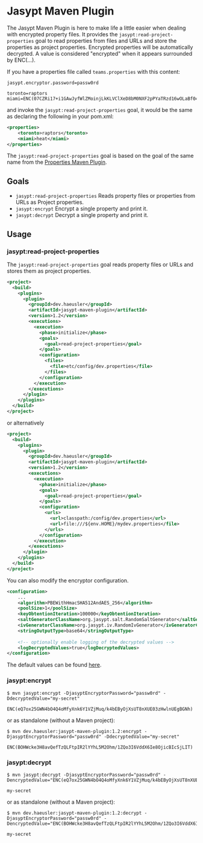 # Jasypt Maven Plugin
The Jasypt Maven Plugin is here to make life a little easier when dealing with encrypted property files.
It provides the `jasypt:read-project-properties` goal to read properties from files and URLs and store the properties as
project properties. Encrypted properties will be automatically decrypted. 
A value is considered "encrypted" when it appears surrounded by ENC(...).

If you have a properties file called `teams.properties` with this content:
```properties
jasypt.encryptor.password=passw0rd

toronto=raptors
miami=ENC(07CZRi17+i1GAwJyfWlZMoinjLkKLVClXeD8bM0NXF2pPYaTRzd16wOLaBf04zMH)
```

and invoke the `jasypt:read-project-properties` goal, it would be the same as declaring the following in your pom.xml:

```xml
<properties>
    <toronto>raptors</toronto>
    <miami>heat</miami>
</properties>
```

The `jasypt:read-project-properties` goal is based on the goal of the same name from the [Properties Maven Plugin](https://www.mojohaus.org/properties-maven-plugin/).

## Goals
- `jasypt:read-project-properties` Reads property files or properties from URLs as Project properties.
- `jasypt:encrypt` Encrypt a single property and print it.
- `jasypt:decrypt` Decrypt a single property and print it.

## Usage
### jasypt:read-project-properties
The `jasypt:read-project-properties` goal reads property files or URLs and stores them as project properties.

```xml
<project>
  <build>
    <plugins>
      <plugin>
        <groupId>dev.haeusler</groupId>
        <artifactId>jasypt-maven-plugin</artifactId>
        <version>1.2</version>
        <executions>
          <execution>
            <phase>initialize</phase>
            <goals>
              <goal>read-project-properties</goal>
            </goals>
            <configuration>
              <files>
                <file>etc/config/dev.properties</file>
              </files>
            </configuration>
          </execution>
        </executions>
      </plugin>
    </plugins>
  </build>
</project>
```
or alternatively
```xml
<project>
  <build>
    <plugins>
      <plugin>
        <groupId>dev.haeusler</groupId>
        <artifactId>jasypt-maven-plugin</artifactId>
        <version>1.2</version>
        <executions>
          <execution>
            <phase>initialize</phase>
            <goals>
              <goal>read-project-properties</goal>
            </goals>
            <configuration>
              <urls>
                <url>classpath:/config/dev.properties</url>
                <url>file:///${env.HOME}/mydev.properties</file>
              </urls>
            </configuration>
          </execution>
        </executions>
      </plugin>
    </plugins>
  </build>
</project>
```

You can also modify the encryptor configuration.
```xml
<configuration>
    ...
    <algorithm>PBEWithHmacSHA512AndAES_256</algorithm>
    <poolSize>1</poolSize>
    <keyObtentionIteration>100000</keyObtentionIteration>
    <saltGeneratorClassName>org.jasypt.salt.RandomSaltGenerator</saltGeneratorClassName>
    <ivGeneratorClassName>org.jasypt.iv.RandomIvGenerator</ivGeneratorClassName>
    <stringOutputType>base64</stringOutputType>
    
    <!-- optionally enable logging of the decrypted values -->
    <logDecryptedValues>true</logDecryptedValues>
</configuration>
```

The default values can be found [here](https://github.com/jonas-haeusler/jasypt-maven-plugin/blob/20b5c1bd2d93040e50dbe606c450592fece0ecba/src/main/java/dev/haeusler/mojo/AbstractJasyptMojo.java#L10-L58).

### jasypt:encrypt
```shell
$ mvn jasypt:encrypt -DjasyptEncryptorPassword="passw0rd" -DdecryptedValue="my-secret"

ENC(eQ7ox25GWN4bO4Q4oMfyXnk6Y1VZjMuq/k4bEByOjXsUT8nXUE03zHwlnUEgBGNh)
```

or as standalone (without a Maven project):

```shell
$ mvn dev.haeusler:jasypt-maven-plugin:1.2:encrypt -DjasyptEncryptorPassword="passw0rd" -DdecryptedValue="my-secret"

ENC(BOHWcke3H8avQefTzQLFtpIR2lYYhL5M2Ohm/1ZQo3I6VddX6Ie8OjicBIcSjLIT)
```

### jasypt:decrypt
```shell
$ mvn jasypt:decrypt -DjasyptEncryptorPassword="passw0rd" -DencryptedValue="ENC(eQ7ox25GWN4bO4Q4oMfyXnk6Y1VZjMuq/k4bEByOjXsUT8nXUE03zHwlnUEgBGNh)"

my-secret
```

or as standalone (without a Maven project):

```shell
$ mvn dev.haeusler:jasypt-maven-plugin:1.2:decrypt -DjasyptEncryptorPassword="passw0rd" -DencryptedValue="ENC(BOHWcke3H8avQefTzQLFtpIR2lYYhL5M2Ohm/1ZQo3I6VddX6Ie8OjicBIcSjLIT)"

my-secret
```
